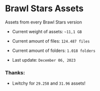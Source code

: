 # Brawl Stars Assets
Assets from every Brawl Stars version

* Current weight of assets: `~11,1 GB`
* Current amount of files: `124.487 files`
* Current amount of folders: `1.018 folders`

* Last update: `December 06, 2023`

### Thanks:
* Lwitchy for `29.258` and `31.96` assets!
